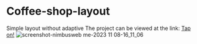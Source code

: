# Coffee-shop-layout
Simple layout without adaptive
The project can be viewed at the link: [Tap on!](https://graceful-creponne-0967b4.netlify.app/)
![screenshot-nimbusweb me-2023 11 08-16_11_06](https://github.com/sbl-igor/Coffee-shop-layout/assets/80469915/fa204cac-1534-4b7b-8887-efa956bc68a4)
